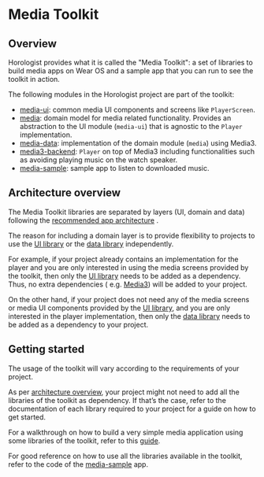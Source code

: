 # Media Toolkit

## Overview

Horologist provides what it is called the "Media Toolkit": a set of libraries to build media apps on
Wear OS and a sample app that you can run to see the toolkit in action.

The following modules in the Horologist project are part of the toolkit:

- [media-ui](./media-ui): common media UI components and screens like `PlayerScreen`.
- [media](./media): domain model for media related functionality. Provides an abstraction to the UI
  module (`media-ui`) that is agnostic to the `Player` implementation.
- [media-data](./media-data): implementation of the domain module (`media`) using Media3.
- [media3-backend](./media3-backend): `Player` on top of Media3 including functionalities such as
  avoiding playing music on the watch speaker.
- [media-sample](./media-sample): sample app to listen to downloaded music.

## Architecture overview

The Media Toolkit libraries are separated by layers (UI, domain and data) following
the [recommended app architecture](https://developer.android.com/topic/architecture#recommended-app-arch)
.

The reason for including a domain layer is to provide flexibility to projects to use
the [UI library][ui library] or the [data library][data library] independently.

For example, if your project already contains an implementation for the player and you are only
interested in using the media screens provided by the toolkit, then only
the [UI library][ui library] needs to be added as a dependency. Thus, no extra dependencies (
e.g. [Media3][media3]) will be added to your project.

On the other hand, if your project does not need any of the media screens or media UI components
provided by the [UI library][ui library], and you are only interested in the player implementation,
then only the [data library][data library] needs to be added as a dependency to your project.

## Getting started

The usage of the toolkit will vary according to the requirements of your project.

As per [architecture overview](#architecture-overview), your project might not need to add all the
libraries of the toolkit as dependency. If that’s the case, refer to the documentation of each
library required to your project for a guide on how to get started.

For a walkthrough on how to build a very simple media application using some libraries of the
toolkit, refer to this [guide](simple-media-app-guide.md).

For good reference on how to use all the libraries available in the toolkit, refer to the code of
the [media-sample][media sample] app.

[ui library]: https://google.github.io/horologist/media-ui/

[data library]: https://google.github.io/horologist/media-data/

[media3]: https://developer.android.com/jetpack/androidx/releases/media3

[media sample]: https://google.github.io/horologist/media-sample/
